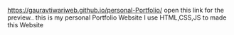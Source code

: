  https://gauravtiwariweb.github.io/personal-Portfolio/
 open this link for the preview..
 this is my personal Portfolio Website
 I use HTML,CSS,JS to made this Website
